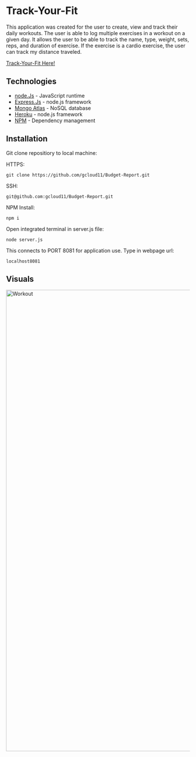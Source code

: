 # Track-Your-Fit



This application was created for the user to create, view and track their daily workouts. The user is able to log multiple exercises in a workout on a given day. It allows the user to be able to track the name, type, weight, sets, reps, and duration of exercise. If the exercise is a cardio exercise, the user can track my distance traveled.

[Track-Your-Fit Here!](https://tranquil-mesa-00271.herokuapp.com/?id=5f9b1c5089a5352e6e2f897d)


## Technologies 

* [node.Js](https://nodejs.org/en/) - JavaScript runtime
* [Express.Js](https://expressjs.com/) - node.js framework
* [Mongo Atlas](https://www.mongodb.com/cloud) - NoSQL database
* [Heroku](https://devcenter.heroku.com/) - node.js framework
* [NPM](https://expressjs.com/) - Dependency management


## Installation 

Git clone repositiory to local machine:

HTTPS:
```
git clone https://github.com/gcloud11/Budget-Report.git
```
SSH:
```
git@github.com:gcloud11/Budget-Report.git
```
NPM Install:
```
npm i
```
Open integrated terminal in server.js file:
```
node server.js
```
This connects to PORT 8081 for application use. Type in webpage url:
```
localhost8081
```

## Visuals
<img width="1263" alt="Workout" src="https://user-images.githubusercontent.com/67169488/97790238-ebcb2180-1b94-11eb-832b-cdbdefd0a364.png">
